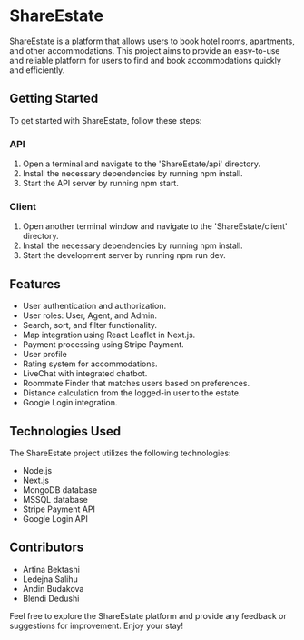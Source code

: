 # **ShareEstate**

ShareEstate is a platform that allows users to book hotel rooms, apartments, and other accommodations. This project aims to provide an easy-to-use and reliable platform for users to find and book accommodations quickly and efficiently.

## **Getting Started**

To get started with ShareEstate, follow these steps:
### **API**
1. Open a terminal and navigate to the 'ShareEstate/api' directory.
2. Install the necessary dependencies by running npm install.
3. Start the API server by running npm start.

### **Client**
1. Open another terminal window and navigate to the 'ShareEstate/client' directory.
2. Install the necessary dependencies by running npm install.
3. Start the development server by running npm run dev.

## **Features**

- User authentication and authorization.
- User roles: User, Agent, and Admin.
- Search, sort, and filter functionality.
- Map integration using React Leaflet in Next.js.
- Payment processing using Stripe Payment.
- User profile
- Rating system for accommodations.
- LiveChat with integrated chatbot.
- Roommate Finder that matches users based on preferences.
- Distance calculation from the logged-in user to the estate.
- Google Login integration.


## **Technologies Used**
The ShareEstate project utilizes the following technologies:
- Node.js
- Next.js
- MongoDB database
- MSSQL database
- Stripe Payment API
- Google Login API

## **Contributors**

- Artina Bektashi
- Ledejna Salihu
- Andin Budakova
- Blendi Dedushi

Feel free to explore the ShareEstate platform and provide any feedback or suggestions for improvement. Enjoy your stay!
